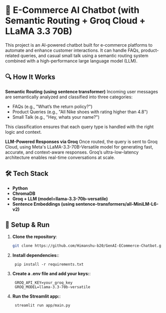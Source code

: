 # 🤖 E-Commerce AI Chatbot (with Semantic Routing + Groq Cloud + LLaMA 3.3 70B)
This project is an AI-powered chatbot built for e-commerce platforms to automate and enhance customer interactions. It can handle FAQs, product-related queries, and casual small talk using a semantic routing system combined with a high-performance large language model (LLM).

## 🔍 How It Works
**Semantic Routing (using sentence transformer)**
Incoming user messages are semantically analyzed and classified into three categories:
- FAQs (e.g., "What’s the return policy?")
- Product Queries (e.g., "All Nike shoes with rating higher than 4.8")
- Small Talk (e.g., "Hey, whats your name?")

This classification ensures that each query type is handled with the right logic and context.

**LLM-Powered Responses via Groq**
Once routed, the query is sent to Groq Cloud, using Meta's LLaMA-3.3-70B-Versatile model for generating fast, accurate, and context-aware responses. Groq’s ultra-low-latency architecture enables real-time conversations at scale.

## 🛠️ Tech Stack
- **Python**
- **ChromaDB**
- **Groq + LLM (model=llama-3.3-70b-versatile)**
- **Sentence Embeddings (using sentence-transformers/all-MiniLM-L6-v2)**

## 🧪 Setup & Run

1. **Clone the repository**:
   ```bash
   git clone https://github.com/Himanshu-b20/GenAI-ECommerce-Chatbot.git
   ```
2. **Install dependencies:**:   
   ```commandline
    pip install -r requirements.txt
   ```
3. **Create a .env file and add your keys:**:   
   ```commandline
    GROQ_API_KEY=your_groq_key
    GROQ_MODEL=llama-3.3-70b-versatile
   ```
4. **Run the Streamlit app:**:   
   ```commandline
    streamlit run app/main.py
   ```
